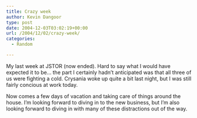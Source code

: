 ```yaml
---
title: Crazy week
author: Kevin Dangoor
type: post
date: 2004-12-03T03:02:19+00:00
url: /2004/12/02/crazy-week/
categories:
  - Random

---
```

My last week at JSTOR (now ended). Hard to say what I would have expected it to be&#8230; the part I certainly hadn&#8217;t anticipated was that all three of us were fighting a cold. Crysania woke up quite a bit last night, but I was still fairly concious at work today.

Now comes a few days of vacation and taking care of things around the house. I&#8217;m looking forward to diving in to the new business, but I&#8217;m also looking forward to diving in with many of these distractions out of the way.